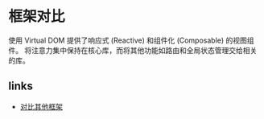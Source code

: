 # 框架对比

使用 Virtual DOM
提供了响应式 (Reactive) 和组件化 (Composable) 的视图组件。
将注意力集中保持在核心库，而将其他功能如路由和全局状态管理交给相关的库。

## links

- [对比其他框架](https://cn.vuejs.org/v2/guide/comparison.html)
